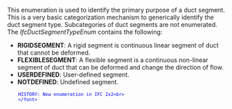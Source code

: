 This enumeration is used to identify the primary purpose of a duct segment. This is a very basic categorization mechanism to generically identify the duct segment type. Subcategories of duct segments are not enumerated. The _IfcDuctSegmentTypeEnum_ contains the following:

* **RIGIDSEGMENT**: A rigid segment is continuous linear segment of duct that cannot be deformed.
* **FLEXIBLESEGMENT**: A flexible segment is a continuous non-linear segment of duct that can be deformed and change the direction of flow.
* **USERDEFINED**: User-defined segment.
* **NOTDEFINED**: Undefined segment.

> <font color="#0000ff" size="-1">
    	HISTORY: New enumeration in IFC 2x2<br>
    	</font>